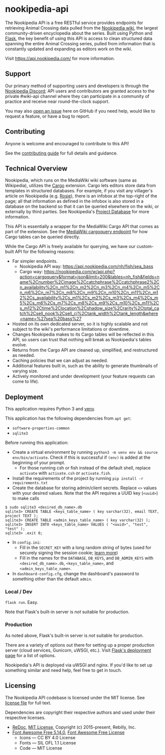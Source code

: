 # nookipedia-api
The Nookipedia API is a free RESTful service provides endpoints for retrieving Animal Crossing data pulled from the [Nookipedia wiki](https://nookipedia.com/wiki/Main_Page), the largest community-driven encyclopedia about the series. Built using Python and [Flask](https://flask.palletsprojects.com/en/1.1.x/), the key benefit of using this API is access to clean structured data spanning the entire Animal Crossing series, pulled from information that is constantly updated and expanding as editors work on the wiki. 

Visit https://api.nookipedia.com/ for more information.

## Support
Our primary method of supporting users and developers is through the [Nookipedia Discord](https://nookipedia.com/wiki/Nookipedia:Discord); API users and contributors are granted access to the private #wiki-api channel where they can participate in a community of practice and receive near round-the-clock support.

You may also [open an issue](https://github.com/Nookipedia/nookipedia-api/issues/new) here on GitHub if you need help, would like to request a feature, or have a bug to report.

## Contributing
Anyone is welcome and encouraged to contribute to this API!

See the [contributing guide](CONTRIBUTING.md) for full details and guidance.

## Technical Overview
Nookipedia, which runs on the MediaWiki wiki software (same as Wikipedia), utilizes the [Cargo](https://www.mediawiki.org/wiki/Extension:Cargo) extension. Cargo lets editors store data from templates in structured databases. For example, if you visit any villager's article on Nookipedia (e.g. [Rosie](https://nookipedia.com/wiki/Rosie)), there is an infobox at the top-right of the page; all that information as defined in the infobox is also stored in a database on the backend so that it can be queried elsewhere on the wiki, or externally by third parties. See Nookipedia's [Project Database](https://nookipedia.com/wiki/Nookipedia:Project_Database) for more information.

This API is essentially a wrapper for the MediaWiki Cargo API that comes as part of the extension. See the [MediaWiki cargoquery endpoint](https://nookipedia.com/w/api.php?action=help&modules=cargoquery) for how Cargo tables can be queried directly.

While the Cargo API is freely available for querying, we have our custom-built API for the following reasons:
* Far simpler endpoints.
  * Nookipedia API way: https://api.nookipedia.com/nh/fish/sea_bass
  * Cargo way: https://nookipedia.com/w/api.php?action=cargoquery&format=json&limit=200&tables=nh_fish&fields=name%2Cnumber%2Cimage%2Ccatchphrase%2Ccatchphrase2%2Cn_availability%2Cn_m1%2Cn_m2%2Cn_m3%2Cn_m4%2Cn_m5%2Cn_m6%2Cn_m7%2Cn_m8%2Cn_m9%2Cn_m10%2Cn_m11%2Cn_m12%2Cs_availability%2Cs_m1%2Cs_m2%2Cs_m3%2Cs_m4%2Cs_m5%2Cs_m6%2Cs_m7%2Cs_m8%2Cs_m9%2Cs_m10%2Cs_m11%2Cs_m12%2Ctime%2Clocation%2Cshadow_size%2Crarity%2Ctotal_catch%2Csell_nook%2Csell_cj%2Ctank_width%2Ctank_length&where=name=%27sea%20bass%27
* Hosted on its own dedicated server, so it is highly scalable and not subject to the wiki's performance limitations or downtime.
* Changes Nookipedia makes to its Cargo tables will be reflected in this API, so users can trust that nothing will break as Nookipedia's tables evolve.
* Returns from the Cargo API are cleaned up, simplified, and restructured as needed.
* Caching policies that we can adjust as needed.
* Additional features built in, such as the ability to generate thumbnails of varying size.
* Actively monitored and under development (your feature requests can come to life).

## Deployment
This application requires Python 3 and [venv](https://packaging.python.org/guides/installing-using-pip-and-virtual-environments/).

This application has the following dependencies from `apt get`:
* `software-properties-common`
* `sqlite3`

Before running this application:

* Create a virtual environment by running `python3 -m venv env && source env/bin/activate`.
  Check if this is successful if `(env)` is added at the beginning of your prompt.
  * For those running csh or fish instead of the default shell,
    replace `activate` with `activate.csh` or `activate.fish`.
* Install the requirements of the project by running `pip install -r requirements.txt`
* Create the database for storing admin/client secrets.
  Replace `<>` values with your desired values.
  Note that the API requires a UUID key (`<uuid>`) to make calls

```
$ sudo sqlite3 <desired_db_name>.db
sqlite3> CREATE TABLE <keys_table_name> ( key varchar(32), email TEXT, project TEXT );
sqlite3> CREATE TABLE <admin_keys_table_name> ( key varchar(32) );
sqlite3> INSERT INTO <keys_table_name> VALUES ( "<uuid>", "test", "test" );
sqlite3> .exit 0;
```

* In `config.ini`:
  * Fill in the `SECRET_KEY` with a long random string of bytes (used for securely signing the session cookie; [learn more](https://flask.palletsprojects.com/en/1.1.x/config/#SECRET_KEY))
  * Fill in the names for the `DATABASE`, `DB_KEYS`, and `DB_ADMIN_KEYS`
    with `<desired_db_name>.db`, `<keys_table_name>`, and `<admin_keys_table_name>`.
* In `dashboard-config.cfg`, change the dashboard's password to something other than the default `admin`.

### Local / Dev
`flask run`. Easy.

Note that Flask's built-in server is _not_ suitable for production.

### Production
As noted above, Flask's built-in server is _not_ suitable for production.

There are a variety of options out there for setting up a proper production server (cloud services, Gunicorn, uWSGI, etc.). Visit [Flask's deployment page](https://flask.palletsprojects.com/en/1.1.x/deploying/) for a list of options.

Nookipedia's API is deployed via uWSGI and nginx. If you'd like to set up something similar and need help, feel free to get in touch.

## Licensing
The Nookipedia API codebase is licensed under the MIT license. See [license file](LICENSE) for full text.

Dependencies are copyright their respective authors and used under their respective licenses.
* [ReDoc](https://github.com/Redocly/redoc), [MIT License](https://github.com/Redocly/redoc/blob/master/LICENSE), Copyright (c) 2015-present, Rebilly, Inc. 
* [Font Awesome Free 5.14.0](https://fontawesome.com), [Font Awesome Free License](https://fontawesome.com/license/free)
  * Icons — CC BY 4.0 License
  * Fonts — SIL OFL 1.1 License
  * Code — MIT License

